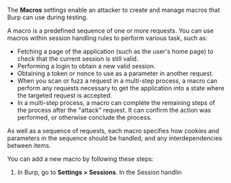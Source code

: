 The **Macros** settings enable an attacker to create and manage macros that Burp can use during testing.

A macro is a predefined sequence of one or more requests. You can use macros within session handling rules to perform various task, such as:
- Fetching a page of the application (such as the user's home page) to check that the current session is still valid.
- Performing a login to obtain a new valid session.
- Obtaining a token or nonce to use as a parameter in another request.
- When you scan or fuzz a request in a multi-step process, a macro can perform any requests necessary to get the application into a state where the targeted request is accepted.
- In a multi-step process, a macro can complete the remaining steps of the process after the "attack" request. It can confirm the action was performed, or otherwise conclude the process.

As well as a sequence of requests, each macro specifies how cookies and parameters in the sequence should be handled, and any interdependencies between items.

You can add a new macro by following these steps:
1. In Burp, go to **Settings > Sessions**. In the Session handlin